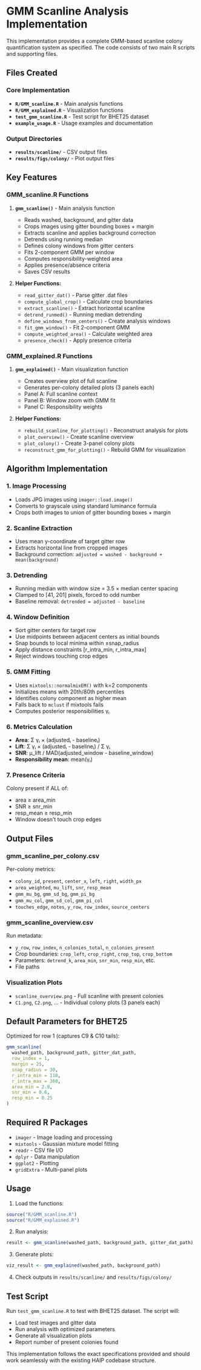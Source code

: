 # GMM Scanline Analysis Implementation

This implementation provides a complete GMM-based scanline colony quantification system as specified. The code consists of two main R scripts and supporting files.

## Files Created

### Core Implementation
- **`R/GMM_scanline.R`** - Main analysis functions
- **`R/GMM_explained.R`** - Visualization functions
- **`test_gmm_scanline.R`** - Test script for BHET25 dataset
- **`example_usage.R`** - Usage examples and documentation

### Output Directories
- **`results/scanline/`** - CSV output files
- **`results/figs/colony/`** - Plot output files

## Key Features

### GMM_scanline.R Functions

1. **`gmm_scanline()`** - Main analysis function
   - Reads washed, background, and gitter data
   - Crops images using gitter bounding boxes + margin
   - Extracts scanline and applies background correction
   - Detrends using running median
   - Defines colony windows from gitter centers
   - Fits 2-component GMM per window
   - Computes responsibility-weighted area
   - Applies presence/absence criteria
   - Saves CSV results

2. **Helper Functions:**
   - `read_gitter_dat()` - Parse gitter .dat files
   - `compute_global_crop()` - Calculate crop boundaries
   - `extract_scanline()` - Extract horizontal scanline
   - `detrend_runmed()` - Running median detrending
   - `define_windows_from_centers()` - Create analysis windows
   - `fit_gmm_window()` - Fit 2-component GMM
   - `compute_weighted_area()` - Calculate weighted area
   - `presence_check()` - Apply presence criteria

### GMM_explained.R Functions

1. **`gmm_explained()`** - Main visualization function
   - Creates overview plot of full scanline
   - Generates per-colony detailed plots (3 panels each)
   - Panel A: Full scanline context
   - Panel B: Window zoom with GMM fit
   - Panel C: Responsibility weights

2. **Helper Functions:**
   - `rebuild_scanline_for_plotting()` - Reconstruct analysis for plots
   - `plot_overview()` - Create scanline overview
   - `plot_colony()` - Create 3-panel colony plots
   - `reconstruct_gmm_for_plotting()` - Rebuild GMM for visualization

## Algorithm Implementation

### 1. Image Processing
- Loads JPG images using `imager::load.image()`
- Converts to grayscale using standard luminance formula
- Crops both images to union of gitter bounding boxes + margin

### 2. Scanline Extraction
- Uses mean y-coordinate of target gitter row
- Extracts horizontal line from cropped images
- Background correction: `adjusted = washed - background + mean(background)`

### 3. Detrending
- Running median with window size = 3.5 × median center spacing
- Clamped to [41, 201] pixels, forced to odd number
- Baseline removal: `detrended = adjusted - baseline`

### 4. Window Definition
- Sort gitter centers for target row
- Use midpoints between adjacent centers as initial bounds
- Snap bounds to local minima within ±snap_radius
- Apply distance constraints [r_intra_min, r_intra_max]
- Reject windows touching crop edges

### 5. GMM Fitting
- Uses `mixtools::normalmixEM()` with k=2 components
- Initializes means with 20th/80th percentiles
- Identifies colony component as higher mean
- Falls back to `mclust` if mixtools fails
- Computes posterior responsibilities γᵢ

### 6. Metrics Calculation
- **Area**: Σ γᵢ × (adjustedᵢ - baselineᵢ)
- **Lift**: Σ γᵢ × (adjustedᵢ - baselineᵢ) / Σ γᵢ
- **SNR**: μ_lift / MAD(adjusted_window - baseline_window)
- **Responsibility mean**: mean(γᵢ)

### 7. Presence Criteria
Colony present if ALL of:
- area ≥ area_min
- SNR ≥ snr_min  
- resp_mean ≥ resp_min
- Window doesn't touch crop edges

## Output Files

### gmm_scanline_per_colony.csv
Per-colony metrics:
- `colony_id`, `present`, `center_x`, `left`, `right`, `width_px`
- `area_weighted`, `mu_lift`, `snr`, `resp_mean`
- `gmm_mu_bg`, `gmm_sd_bg`, `gmm_pi_bg`
- `gmm_mu_col`, `gmm_sd_col`, `gmm_pi_col`
- `touches_edge`, `notes`, `y_row`, `row_index`, `source_centers`

### gmm_scanline_overview.csv
Run metadata:
- `y_row`, `row_index`, `n_colonies_total`, `n_colonies_present`
- Crop boundaries: `crop_left`, `crop_right`, `crop_top`, `crop_bottom`
- Parameters: `detrend_k`, `area_min`, `snr_min`, `resp_min`, etc.
- File paths

### Visualization Plots
- `scanline_overview.png` - Full scanline with present colonies
- `C1.png`, `C2.png`, ... - Individual colony plots (3 panels each)

## Default Parameters for BHET25

Optimized for row 1 (captures C9 & C10 tails):
```r
gmm_scanline(
  washed_path, background_path, gitter_dat_path,
  row_index = 1,
  margin = 25,
  snap_radius = 30,
  r_intra_min = 110,
  r_intra_max = 360,
  area_min = 2.0,
  snr_min = 0.6,
  resp_min = 0.25
)
```

## Required R Packages
- `imager` - Image loading and processing
- `mixtools` - Gaussian mixture model fitting
- `readr` - CSV file I/O
- `dplyr` - Data manipulation
- `ggplot2` - Plotting
- `gridExtra` - Multi-panel plots

## Usage

1. Load the functions:
```r
source("R/GMM_scanline.R")
source("R/GMM_explained.R")
```

2. Run analysis:
```r
result <- gmm_scanline(washed_path, background_path, gitter_dat_path)
```

3. Generate plots:
```r
viz_result <- gmm_explained(washed_path, background_path)
```

4. Check outputs in `results/scanline/` and `results/figs/colony/`

## Test Script

Run `test_gmm_scanline.R` to test with BHET25 dataset. The script will:
- Load test images and gitter data
- Run analysis with optimized parameters
- Generate all visualization plots
- Report number of present colonies found

This implementation follows the exact specifications provided and should work seamlessly with the existing HAIP codebase structure.